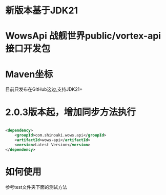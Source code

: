 # 新版本基于JDK21

# WowsApi 战舰世界public/vortex-api接口开发包

# Maven坐标 

目前只发布在GitHub这边,支持JDK21+

# 2.0.3版本起，增加同步方法执行

```xml

<dependency>
    <groupId>com.shinoaki.wows.api</groupId>
    <artifactId>wows-api</artifactId>
    <version>Latest Version</version>
</dependency>
```
# 如何使用

参考test文件夹下面的测试方法
